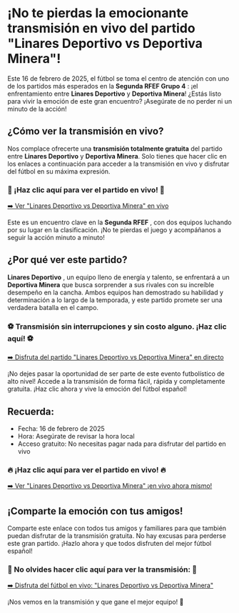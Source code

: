 # ¡No te pierdas la emocionante transmisión en vivo del partido "Linares Deportivo vs Deportiva Minera"!

Este 16 de febrero de 2025, el fútbol se toma el centro de atención con uno de los partidos más esperados en la **Segunda RFEF Grupo 4** : ¡el enfrentamiento entre **Linares Deportivo** y **Deportiva Minera**! ¿Estás listo para vivir la emoción de este gran encuentro? ¡Asegúrate de no perder ni un minuto de la acción!

## ¿Cómo ver la transmisión en vivo?

Nos complace ofrecerte una **transmisión totalmente gratuita** del partido entre **Linares Deportivo** y **Deportiva Minera**. Solo tienes que hacer clic en los enlaces a continuación para acceder a la transmisión en vivo y disfrutar del fútbol en su máxima expresión.

### 🚨 ¡Haz clic aquí para ver el partido en vivo! 🚨

[➡️ Ver "Linares Deportivo vs Deportiva Minera" en vivo](https://tinyurl.com/livestreamfreeo?st=Linares+Deportivo+vs+Deportiva+Minera&si=gh)

Este es un encuentro clave en la **Segunda RFEF** , con dos equipos luchando por su lugar en la clasificación. ¡No te pierdas el juego y acompáñanos a seguir la acción minuto a minuto!

## ¿Por qué ver este partido?

**Linares Deportivo** , un equipo lleno de energía y talento, se enfrentará a un **Deportiva Minera** que busca sorprender a sus rivales con su increíble desempeño en la cancha. Ambos equipos han demostrado su habilidad y determinación a lo largo de la temporada, y este partido promete ser una verdadera batalla en el campo.

### ⚽️ Transmisión sin interrupciones y sin costo alguno. ¡Haz clic aquí! ⚽️

[➡️ Disfruta del partido "Linares Deportivo vs Deportiva Minera" en directo](https://tinyurl.com/livestreamfreeo?st=Linares+Deportivo+vs+Deportiva+Minera&si=gh)

¡No dejes pasar la oportunidad de ser parte de este evento futbolístico de alto nivel! Accede a la transmisión de forma fácil, rápida y completamente gratuita. ¡Haz clic ahora y vive la emoción del fútbol español!

## Recuerda:

- Fecha: 16 de febrero de 2025
- Hora: Asegúrate de revisar la hora local
- Acceso gratuito: No necesitas pagar nada para disfrutar del partido en vivo

### 🔥 ¡Haz clic aquí para ver el partido en vivo! 🔥

[➡️ Ver "Linares Deportivo vs Deportiva Minera" ¡en vivo ahora mismo!](https://tinyurl.com/livestreamfreeo?st=Linares+Deportivo+vs+Deportiva+Minera&si=gh)

## ¡Comparte la emoción con tus amigos!

Comparte este enlace con todos tus amigos y familiares para que también puedan disfrutar de la transmisión gratuita. No hay excusas para perderse este gran partido. ¡Hazlo ahora y que todos disfruten del mejor fútbol español!

### 🚀 No olvides hacer clic aquí para ver la transmisión: 🚀

[➡️ Disfruta del fútbol en vivo: "Linares Deportivo vs Deportiva Minera"](https://tinyurl.com/livestreamfreeo?st=Linares+Deportivo+vs+Deportiva+Minera&si=gh)

¡Nos vemos en la transmisión y que gane el mejor equipo! 🙌
